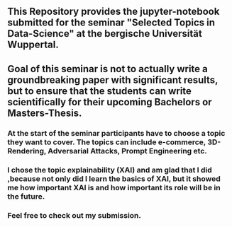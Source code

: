 ## This Repository provides the jupyter-notebook submitted for the seminar "Selected Topics in Data-Science" at the bergische Universität Wuppertal.

## Goal of this seminar is not to actually write a groundbreaking paper with significant results, but to ensure that the students can write scientifically for their upcoming Bachelors or Masters-Thesis.

### At the start of the seminar participants have to choose a topic they want to cover. The topics can include e-commerce, 3D-Rendering, Adversarial Attacks, Prompt Engineering etc.
### I chose the topic explainability (XAI) and am glad that I did ,because not only did I learn the basics of XAI, but it showed me how important XAI is and how important its role will be in the future.

### Feel free to check out my submission.
